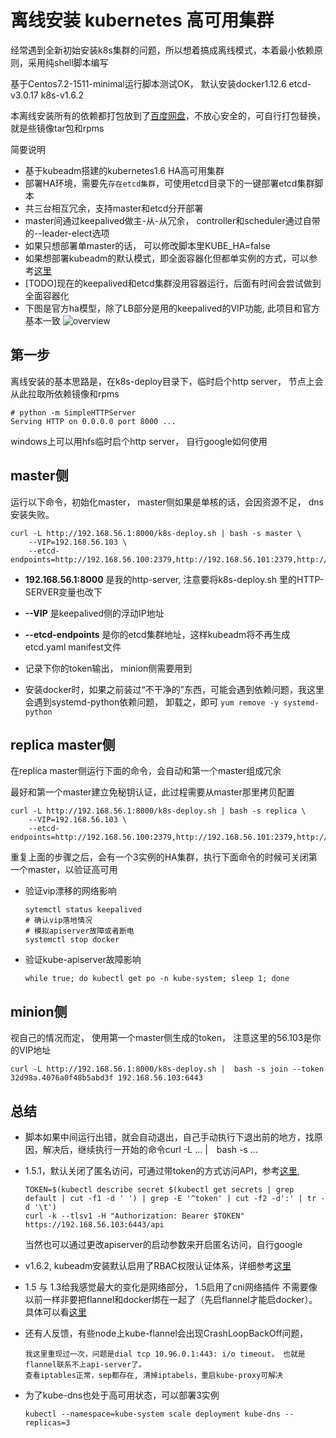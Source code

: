 # 离线安装 kubernetes 高可用集群

经常遇到全新初始安装k8s集群的问题，所以想着搞成离线模式，本着最小依赖原则，采用纯shell脚本编写

基于Centos7.2-1511-minimal运行脚本测试OK， 默认安装docker1.12.6 etcd-v3.0.17 k8s-v1.6.2

本离线安装所有的依赖都打包放到了[百度网盘](https://pan.baidu.com/s/1nvQDdsl)，不放心安全的，可自行打包替换，就是些镜像tar包和rpms

简要说明

* 基于kubeadm搭建的kubernetes1.6 HA高可用集群
* 部署HA环境，需要先`存在etcd集群`，可使用etcd目录下的一键部署etcd集群脚本
* 共三台相互冗余，支持master和etcd分开部署
* master间通过keepalived做主-从-从冗余， controller和scheduler通过自带的--leader-elect选项
* 如果只想部署单master的话， 可以修改脚本里KUBE_HA=false
* 如果想部署kubeadm的默认模式，即全面容器化但都单实例的方式，可以参考[这里](https://github.com/xiaoping378/blog/issues/5)
* [TODO]现在的keepalived和etcd集群没用容器运行，后面有时间会尝试做到全面容器化
* 下图是官方ha模型，除了LB部分是用的keepalived的VIP功能, 此项目和官方基本一致
![overview](http://kubernetes.io/images/docs/ha.svg)

## 第一步
离线安装的基本思路是，在k8s-deploy目录下，临时启个http server， 节点上会从此拉取所依赖镜像和rpms

```
# python -m SimpleHTTPServer
Serving HTTP on 0.0.0.0 port 8000 ...
```

windows上可以用hfs临时启个http server， 自行google如何使用

## master侧

运行以下命令，初始化master， master侧如果是单核的话，会因资源不足， dns安装失败。

```
curl -L http://192.168.56.1:8000/k8s-deploy.sh | bash -s master \
    --VIP=192.168.56.103 \
    --etcd-endpoints=http://192.168.56.100:2379,http://192.168.56.101:2379,http://192.168.56.102:2379
```

* **192.168.56.1:8000** 是我的http-server, 注意要将k8s-deploy.sh 里的HTTP-SERVER变量也改下

* **--VIP** 是keepalived侧的浮动IP地址

* **--etcd-endpoints** 是你的etcd集群地址，这样kubeadm将不再生成etcd.yaml manifest文件

* 记录下你的token输出， minion侧需要用到

* 安装docker时，如果之前装过“不干净的”东西，可能会遇到依赖问题，我这里会遇到systemd-python依赖问题，
卸载之，即可
```yum remove -y systemd-python```

## replica master侧

在replica master侧运行下面的命令，会自动和第一个master组成冗余

最好和第一个master建立免秘钥认证，此过程需要从master那里拷贝配置
```
curl -L http://192.168.56.1:8000/k8s-deploy.sh | bash -s replica \
    --VIP=192.168.56.103 \
    --etcd-endpoints=http://192.168.56.100:2379,http://192.168.56.101:2379,http://192.168.56.102:2379
```

重复上面的步骤之后，会有一个3实例的HA集群，执行下面命令的时候可关闭第一个master，以验证高可用

* 验证vip漂移的网络影响

      sytemctl status keepalived
      # 确认vip落地情况
      # 模拟apiserver故障或者断电
      systemctl stop docker

* 验证kube-apiserver故障影响

  ```
  while true; do kubectl get po -n kube-system; sleep 1; done
  ```

## minion侧

视自己的情况而定， 使用第一个master侧生成的token， 注意这里的56.103是你的VIP地址

```
curl -L http://192.168.56.1:8000/k8s-deploy.sh |  bash -s join --token 32d98a.4076a0f48b5abd3f 192.168.56.103:6443
```

## 总结

* 脚本如果中间运行出错，就会自动退出，自己手动执行下退出前的地方，找原因，解决后，继续执行一开始的命令curl -L ... |　bash -s ...

* 1.5.1，默认关闭了匿名访问，可通过带token的方式访问API，参考[这里](http://kubernetes.io/docs/user-guide/accessing-the-cluster/),
  ```
  TOKEN=$(kubectl describe secret $(kubectl get secrets | grep default | cut -f1 -d ' ') | grep -E '^token' | cut -f2 -d':' | tr -d '\t')
  curl -k --tlsv1 -H "Authorization: Bearer $TOKEN" https://192.168.56.103:6443/api
  ```
  当然也可以通过更改apiserver的启动参数来开启匿名访问，自行google

* v1.6.2, kubeadm安装默认启用了RBAC权限认证体系，详细参考[这里](https://kubernetes.io/docs/admin/authorization/rbac/)

* 1.5 与 1.3给我感觉最大的变化是网络部分， 1.5启用了cni网络插件
  不需要像以前一样非要把flannel和docker绑在一起了（先启flannel才能启docker）。具体可以看[这里](https://github.com/containernetworking/cni/blob/master/Documentation/flannel.md)

* 还有人反馈，有些node上kube-flannel会出现CrashLoopBackOff问题，
  ```
  我这里重现过一次，问题是dial tcp 10.96.0.1:443: i/o timeout， 也就是flannel联系不上api-server了。
  查看iptables正常，sep都存在, 清掉iptabels，重启kube-proxy可解决

  ```

* 为了kube-dns也处于高可用状态，可以部署3实例
  ```
  kubectl --namespace=kube-system scale deployment kube-dns --replicas=3
  ```
